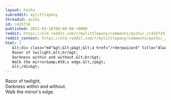 ```yaml
---
layout: haiku
subreddit: mylittlepony
threadid: qxz5u
id: c41hf34
published: 2012-03-16T00:00:00 +0000
reddit: https://old.reddit.com/r/mylittlepony/comments/qxz5u/_/c41hf34
reddit_context: https://old.reddit.com/r/mylittlepony/comments/qxz5u/_/c41hf34?context=3
html: |
   &lt;div class="md"&gt;&lt;p&gt;&lt;a href="/rderpwizard" title="Always Relevant / Wet Verisimilitude / Paper Bag Princess"&gt;&lt;/a&gt;
   Razor of twilight,&lt;br/&gt;
   Darkness within and without.&lt;br/&gt;
   Walk the mirror&amp;#39;s edge.&lt;/p&gt;
   &lt;/div&gt;
---
```


[](/rderpwizard "Always Relevant / Wet Verisimilitude / Paper Bag Princess")
Razor of twilight,  
Darkness within and without.  
Walk the mirror's edge.
